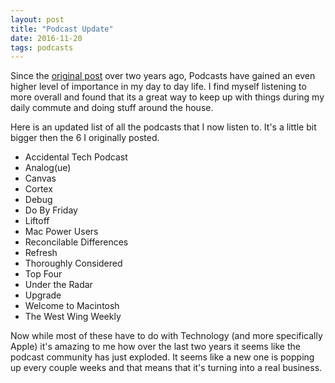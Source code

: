 ```yaml
---
layout: post
title: "Podcast Update"
date: 2016-11-20
tags: podcasts
---
```


Since the [original post](http://www.tomarra.com/2014/09/30/Podcasts-Changed-My-Routine/) over two years ago, Podcasts have gained an even higher level of importance in my day to day life. I find myself listening to more overall and found that its a great way to keep up with things during my daily commute and doing stuff around the house.

Here is an updated list of all the podcasts that I now listen to. It's a little bit bigger then the 6 I originally posted.

- Accidental Tech Podcast
- Analog(ue)
- Canvas
- Cortex
- Debug
- Do By Friday
- Liftoff
- Mac Power Users
- Reconcilable Differences
- Refresh
- Thoroughly Considered
- Top Four
- Under the Radar
- Upgrade
- Welcome to Macintosh
- The West Wing Weekly

Now while most of these have to do with Technology (and more specifically Apple) it's amazing to me how over the last two years it seems like the podcast community has just exploded. It seems like a new one is popping up every couple weeks and that means that it's turning into a real business.
